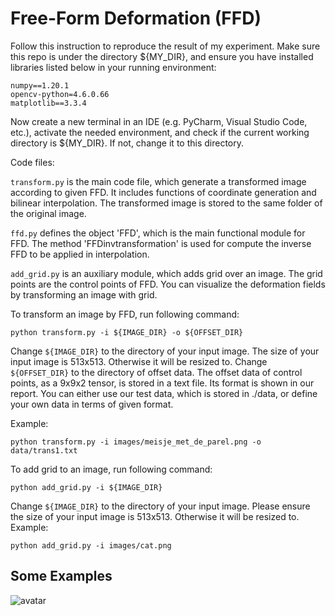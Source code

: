# Free-Form Deformation (FFD)
Follow this instruction to reproduce the result of my experiment.
Make sure this repo is under the directory ${MY_DIR}, 
and ensure you have installed libraries listed below in your running environment:

```
numpy==1.20.1
opencv-python=4.6.0.66
matplotlib==3.3.4
```

Now create a new terminal in an IDE (e.g. PyCharm, Visual Studio Code, etc.), activate the needed environment, and check if the current working directory is ${MY_DIR}. If not, change it to this directory.


Code files:

```transform.py``` is the main code file, which generate a transformed image according to given FFD. It includes functions of
coordinate generation and bilinear interpolation. The transformed image is stored to the same folder of
the original image.

```ffd.py``` defines the object 'FFD', which is the main functional module for FFD. The method 'FFDinvtransformation'
is used for compute the inverse FFD to be applied in interpolation.

``` add_grid.py ``` is an auxiliary module, which adds grid over an image. The grid points are the control points of FFD. 
You can visualize the deformation fields by transforming an image with grid.


To transform an image by FFD, run following command:

```
python transform.py -i ${IMAGE_DIR} -o ${OFFSET_DIR}
```

Change ```${IMAGE_DIR}``` to the directory of your input image.  The size of your input image is 513x513. Otherwise it will be resized to.
Change ```${OFFSET_DIR}``` to the directory of offset data.
The offset data of control points, as a 9x9x2 tensor, is stored in a text file. Its format is shown
in our report. You can either use our test data, which is stored in ./data, or define your own data
in terms of given format.

Example:

```
python transform.py -i images/meisje_met_de_parel.png -o data/trans1.txt
```

To add grid to an image, run following command:

```
python add_grid.py -i ${IMAGE_DIR}
```

Change ```${IMAGE_DIR}``` to the directory of your input image.
Please ensure the size of your input image is 513x513. Otherwise it will be resized to.
Example:

```
python add_grid.py -i images/cat.png
```

## Some Examples
![avatar](images/cat_grid.png)
